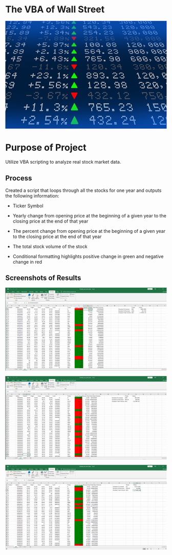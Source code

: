 # The VBA of Wall Street

![Screenshot](Screenshots/stockmarket.jpg "Screenshot")

# Purpose of Project

Utilize VBA scripting to analyze real stock market data. 

## Process
 Created a script that loops through all the stocks for one year and outputs the following information: 

- Ticker Symbol

- Yearly change from opening price at the beginning of a given year to the closing price at    the   end of that year

- The percent change from opening price at the beginning of a given year to the closing price at the end of that year

- The total stock volume of the stock  

- Conditional formatting highlights positive change in green and negative change in red 

## Screenshots of Results

![Screenshot](Screenshots/2014.jpg "Screenshot")

![Screenshot](Screenshots/2015.jpg "Screenshot")

![Screenshot](Screenshots/2016.jpg "Screenshot")




